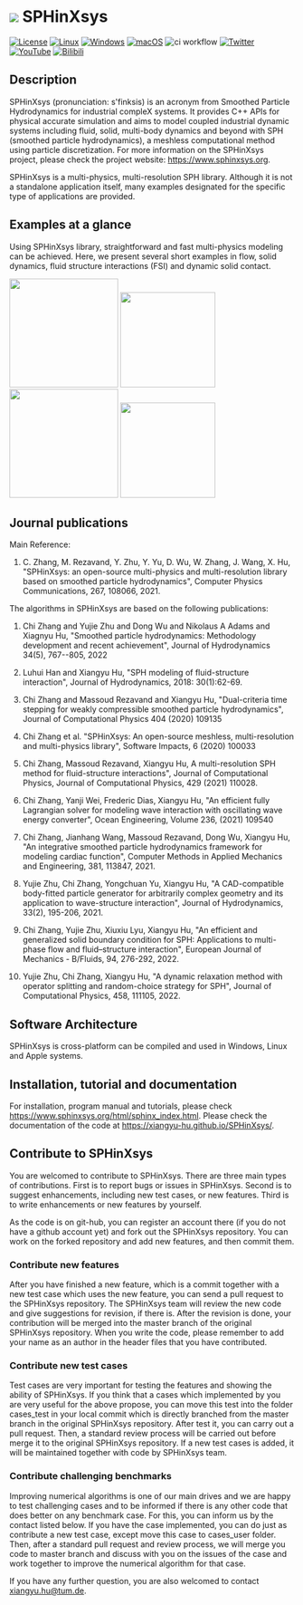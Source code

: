 # ![](SPHINXsys/logo.png) SPHinXsys

[![License](https://img.shields.io/badge/License-Apache_2.0-blue.svg)](https://opensource.org/licenses/Apache-2.0)
[![Linux](https://svgshare.com/i/Zhy.svg)](https://svgshare.com/i/Zhy.svg)
[![Windows](https://svgshare.com/i/ZhY.svg)](https://svgshare.com/i/ZhY.svg)
[![macOS](https://svgshare.com/i/ZjP.svg)](https://svgshare.com/i/ZjP.svg)
![ci workflow](https://github.com/Xiangyu-Hu/SPHinXsys/actions/workflows/ci.yml/badge.svg?event=push)
[![Twitter](https://img.shields.io/twitter/url/https/twitter.com/sphinxsys.svg?style=social&label=Follow%20%40sphinxsys)](https://twitter.com/sphinxsys)
[![YouTube](https://img.shields.io/badge/YouTube-FF0000.svg?style=flat&logo=YouTube&logoColor=white)](https://www.youtube.com/channel/UCexdJbxOn9dvim6Jg1dnCFQ)
[![Bilibili](https://img.shields.io/badge/bilibili-%E5%93%94%E5%93%A9%E5%93%94%E5%93%A9-critical)](https://space.bilibili.com/1761273682/video)

## Description

SPHinXsys (pronunciation: s'finksis) is an acronym from Smoothed Particle Hydrodynamics for industrial compleX systems. 
It provides C++ APIs for physical accurate simulation and aims to model coupled industrial dynamic systems including fluid, solid, multi-body dynamics 
and beyond with SPH (smoothed particle hydrodynamics), a meshless computational method using particle discretization. 
For more information on the SPHinXsys project, please check the project website: https://www.sphinxsys.org.

SPHinXsys is a multi-physics, multi-resolution SPH library. 
Although it is not a standalone application itself, 
many examples designated for the specific type of applications are provided.

## Examples at a glance

Using SPHinXsys library, straightforward and fast multi-physics modeling can be achieved. 
Here, we present several short examples in flow, solid dynamics, fluid structure interactions (FSI) and dynamic solid contact.

<a href="https://github.com/Xiangyu-Hu/SPHinXsys/blob/master/tests/2d_examples/test_2d_dambreak/Dambreak.cpp">
<img src="https://github.com/Xiangyu-Hu/SPHinXsys-public-files/blob/master/videos/dambreak.gif" height="192px"></a>
<a href="https://github.com/Xiangyu-Hu/SPHinXsys/blob/master/tests/2d_examples/test_2d_fsi2/fsi2.cpp"> 
<img src="https://github.com/Xiangyu-Hu/SPHinXsys-public-files/blob/master/videos/fsi-2d.gif" height="168px"></a>
<a href="https://github.com/Xiangyu-Hu/SPHinXsys/blob/master/tests/3d_examples/test_3d_elasticSolid_shell_collision/3d_elasticSolid_shell_collision.cpp"> 
<img src="https://github.com/Xiangyu-Hu/SPHinXsys-public-files/blob/master/videos/ball-shell.gif" height="192px"></a>
<a href="https://github.com/Xiangyu-Hu/SPHinXsys/blob/master/tests/3d_examples/test_3d_twisting_column/twisting_column.cpp"> 
<img src="https://github.com/Xiangyu-Hu/SPHinXsys-public-files/blob/master/videos/twisting.gif" height="168px"></a>

## Journal publications

Main Reference:

1. C. Zhang, M. Rezavand, Y. Zhu, Y. Yu, D. Wu, W. Zhang, J. Wang, X. Hu, "SPHinXsys: an open-source multi-physics and multi-resolution library based on smoothed particle hydrodynamics", Computer Physics Communications, 267, 108066, 2021.

The algorithms in SPHinXsys are based on the following publications:
1. Chi Zhang and Yujie Zhu and Dong Wu and Nikolaus A Adams and Xiagnyu Hu, 
"Smoothed particle hydrodynamics: Methodology development and recent achievement", 
Journal of Hydrodynamics 34(5), 767--805, 2022 

2. Luhui Han and Xiangyu Hu, 
"SPH modeling of fluid-structure interaction", 
Journal of Hydrodynamics, 2018: 30(1):62-69.

3. Chi Zhang and Massoud Rezavand and Xiangyu Hu, 
"Dual-criteria time stepping for weakly compressible smoothed particle hydrodynamics", 
Journal of Computational Physics 404 (2020) 109135

4. Chi Zhang et al. 
"SPHinXsys: An open-source meshless, multi-resolution and multi-physics library",
Software Impacts, 6 (2020) 100033

5. Chi Zhang, Massoud Rezavand, Xiangyu Hu,
A multi-resolution SPH method for fluid-structure interactions",
Journal of Computational Physics,  Journal of Computational Physics, 429 (2021) 110028.

6. Chi Zhang, Yanji Wei, Frederic Dias, Xiangyu Hu,
"An efficient fully Lagrangian solver for modeling wave interaction with oscillating wave energy converter",
Ocean Engineering, 
Volume 236, (2021) 109540

7. Chi Zhang, Jianhang Wang, Massoud Rezavand, Dong Wu, Xiangyu Hu,
"An integrative smoothed particle hydrodynamics framework for modeling cardiac function",
 Computer Methods in Applied Mechanics and Engineering, 381, 113847, 2021.

8. Yujie Zhu, Chi Zhang, Yongchuan Yu, Xiangyu Hu, "A CAD-compatible body-fitted particle generator for arbitrarily complex geometry and its application to wave-structure interaction", Journal of Hydrodynamics, 33(2), 195-206, 2021. 

9. Chi Zhang, Yujie Zhu, Xiuxiu Lyu, Xiangyu Hu, "An efficient and generalized solid boundary condition for SPH: Applications to multi-phase flow and fluid–structure interaction", European Journal of Mechanics - B/Fluids, 94, 276-292, 2022. 

10. Yujie Zhu, Chi Zhang, Xiangyu Hu, "A dynamic relaxation method with operator splitting and random-choice strategy for SPH", Journal of Computational Physics, 458,
111105, 2022.


## Software Architecture

SPHinXsys is cross-platform can be compiled and used in Windows, Linux and Apple systems.

## Installation, tutorial and documentation

For installation, program manual and tutorials, please check https://www.sphinxsys.org/html/sphinx_index.html. 
Please check the documentation of the code at https://xiangyu-hu.github.io/SPHinXsys/.

## Contribute to SPHinXsys

You are welcomed to contribute to SPHinXsys.
There are three main types of contributions. First is to report bugs or issues in SPHinXsys.
Second is to suggest enhancements, including new test cases, or new features.
Third is to write enhancements or new features by yourself.

As the code is on git-hub, you can register an account there (if you do not have a github account yet) 
and fork out the SPHinXsys repository.
You can work on the forked repository and add new features, and then commit them. 

### Contribute new features

After you have finished a new feature, 
which is a commit together with a new test case which uses the new feature,
you can send a pull request to the SPHinXsys repository. 
The SPHinXsys team will review the new code and give suggestions for revision, if there is.
After the revision is done, your contribution will be merged into the master branch of the original SPHinXsys repository.
When you write the code, please remember to add your name as an author in the header files that you have contributed.

### Contribute new test cases

Test cases are very important for testing the features and showing the ability of SPHinXsys.
If you think that a cases which implemented by you are very useful for the above propose,
you can move this test into the folder cases_test in your local commit 
which is directly branched from the master branch in the original SPHinXsys repository.
After test it, you can carry out a pull request.
Then, a standard review process will be carried out before merge it to the original SPHinXsys repository.
If a new test cases is added, it will be maintained together with code by SPHinXsys team. 

### Contribute challenging benchmarks

Improving numerical algorithms is one of our main drives 
and we are happy to test challenging cases and to be informed 
if there is any other code that does better on any benchmark case.
For this, you can inform us by the contact listed below. 
If you have the case implemented, you can do just as contribute a new test case, 
except move this case to cases_user folder. 
Then, after a standard pull request and review process, 
we will merge you code to master branch and discuss with you on the issues of the case 
and work together to improve the numerical algorithm for that case. 

If you have any further question, you are also welcomed to contact xiangyu.hu@tum.de.